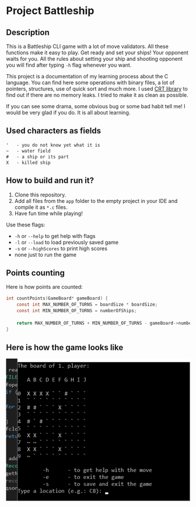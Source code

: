 # Project Battleship

## Description

This is a Battleship CLI game with a lot of move validators. All these functions make it easy to play. Get ready and set your ships! Your opponent waits for you. All the rules about setting your ship and shooting opponent you will find after typing `-h` flag whenever you want. 

This project is a documentation of my learning process about the C language. You can find here some operations with binary files, a lot of pointers, structures, use of quick sort and much more. I used [CRT library](https://msdn.microsoft.com/en-us/library/x98tx3cf.aspx) to find out if there are no memory leaks. I tried to make it as clean as possible.

If you can see some drama, some obvious bug or some bad habit tell me! I would be very glad if you do. It is all about learning.

## Used characters as fields

```
'	- you do not know yet what it is
~	- water field
#	- a ship or its part
X	- killed ship
```

## How to build and run it?

1. Clone this repository.
2. Add all files from the `app` folder to the empty project in your IDE and compile it as `*.c` files.
3. Have fun time while playing!

Use these flags:
- `-h` or `--help` to get help with flags
- `-l` or `--load` to load previously saved game
- `-s` or `--highScores` to print high scores
- none just to run the game

## Points counting

Here is how points are counted:
```c
int countPoints(GameBoard* gameBoard) {
	const int MAX_NUMBER_OF_TURNS = boardSize * boardSize;
	const int MIN_NUMBER_OF_TURNS = numberOfShips;
	
	return MAX_NUMBER_OF_TURNS + MIN_NUMBER_OF_TURNS - gameBoard->numberOfTurns;
}
```

## Here is how the game looks like

![screenshot](https://raw.githubusercontent.com/franpog859/battleship/master/doc/screenshot.png)